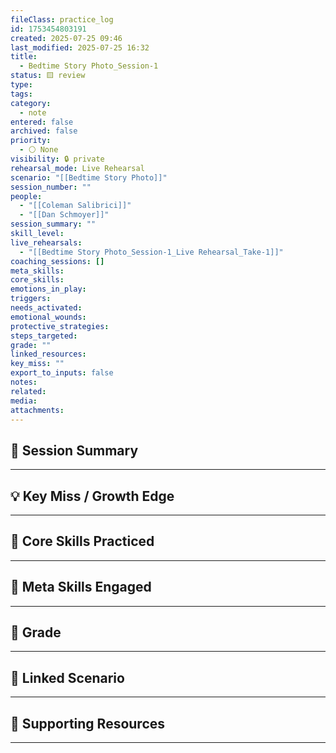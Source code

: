 ```yaml
---
fileClass: practice_log
id: 1753454803191
created: 2025-07-25 09:46
last_modified: 2025-07-25 16:32
title:
  - Bedtime Story Photo_Session-1
status: 🟨 review
type: 
tags: 
category:
  - note
entered: false
archived: false
priority:
  - ⚪ None
visibility: 🔒 private
rehearsal_mode: Live Rehearsal
scenario: "[[Bedtime Story Photo]]"
session_number: ""
people:
  - "[[Coleman Salibrici]]"
  - "[[Dan Schmoyer]]"
session_summary: ""
skill_level: 
live_rehearsals:
  - "[[Bedtime Story Photo_Session-1_Live Rehearsal_Take-1]]"
coaching_sessions: []
meta_skills: 
core_skills: 
emotions_in_play: 
triggers: 
needs_activated: 
emotional_wounds: 
protective_strategies: 
steps_targeted: 
grade: ""
linked_resources: 
key_miss: ""
export_to_inputs: false
notes: 
related: 
media: 
attachments: 
---
```


## 📝 Session Summary  
---  

## 💡 Key Miss / Growth Edge  
---  

## 🧠 Core Skills Practiced  
---  

## 🧭 Meta Skills Engaged  
---  

## 🎯 Grade  
---  

## 📎 Linked Scenario  
---  

## 🔗 Supporting Resources  
---  

